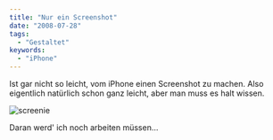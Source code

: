 ```yaml
---
title: "Nur ein Screenshot"
date: "2008-07-28"
tags:
  - "Gestaltet"
keywords:
  - "iPhone"
---
```


Ist gar nicht so leicht, vom iPhone einen Screenshot zu machen. Also eigentlich natürlich schon ganz leicht, aber man muss es halt wissen.

![screenie](/img/codecandies/ZZ520CD466.jpg)

Daran werd' ich noch arbeiten müssen…
